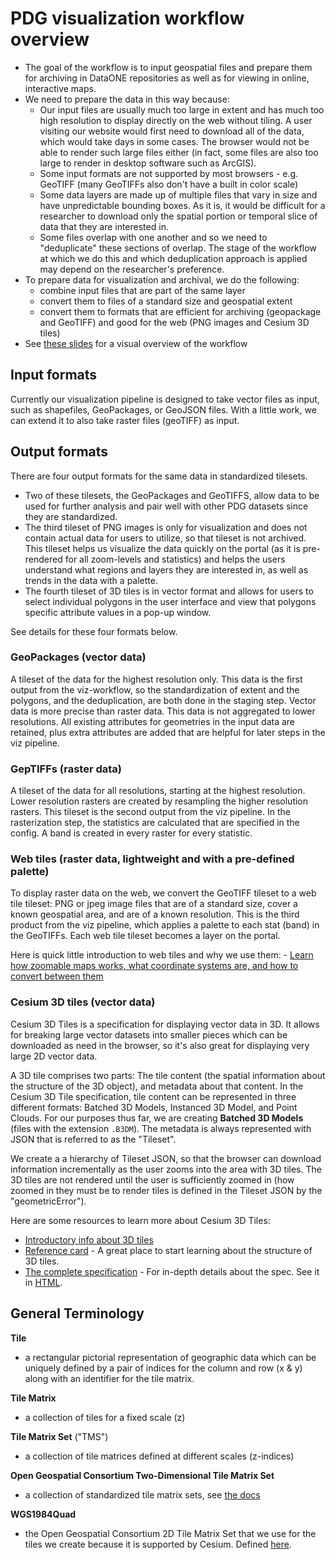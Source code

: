 # PDG visualization workflow overview

- The goal of the workflow is to input geospatial files and prepare them for archiving in DataONE repositories as well as for viewing in online, interactive maps.
- We need to prepare the data in this way because:
  - Our input files are usually much too large in extent and has much too high resolution to display directly on the web without tiling. A user visiting our website would first need to download all of the data, which would take days in some cases. The browser would not be able to render such large files either (in fact, some files are also too large to render in desktop software such as ArcGIS).
  - Some input formats are not supported by most browsers - e.g. GeoTIFF (many GeoTIFFs also don't have a built in color scale)
  - Some data layers are made up of multiple files that vary in size and have unpredictable bounding boxes. As it is, it would be difficult for a researcher to download only the spatial portion or temporal slice of data that they are interested in.
  - Some files overlap with one another and so we need to "deduplicate" these sections of overlap. The stage of the workflow at which we do this and which deduplication approach is applied may depend on the researcher's preference.
- To prepare data for visualization and archival, we do the following:
  - combine input files that are part of the same layer 
  - convert them to files of a standard size and geospatial extent
  - convert them to formats that are efficient for archiving (geopackage and GeoTIFF) and good for the web (PNG images and Cesium 3D tiles) 
- See [these slides](https://docs.google.com/presentation/d/13CSV7w8Ew7XoD0YrCcgGNvuh9DrLSsF-6fL16hJBWiE) for a visual overview of the workflow

## Input formats

Currently our visualization pipeline is designed to take vector files as input, such as shapefiles, GeoPackages, or GeoJSON files. With a little work, we can extend it to also take raster files (geoTIFF) as input.

## Output formats

There are four output formats for the same data in standardized tilesets.
- Two of these tilesets, the GeoPackages and GeoTIFFS, allow data to be used for further analysis and pair well with other PDG datasets since they are standardized.
- The third  tileset of PNG images is only for visualization and does not contain actual data for users to utilize, so that tileset is not archived. This tileset helps us visualize the data quickly on the portal (as it is pre-rendered for all zoom-levels and statistics) and helps the users understand what regions and layers they are interested in, as well as trends in the data with a palette.
- The fourth tileset of 3D tiles is in vector format and allows for users to select individual polygons in the user interface and view that polygons specific attribute values in a pop-up window.

See details for these four formats below.

### GeoPackages (vector data)

A tileset of the data for the highest resolution only. This data is the first output from the viz-workflow, so the standardization of extent and the polygons, and the deduplication, are both done in the staging step. Vector data is more precise than raster data. This data is not aggregated to lower resolutions. All existing attributes for geometries in the input data are retained, plus extra attributes are added that are helpful for later steps in the viz pipeline.

### GepTIFFs (raster data)

A tileset of the data for all resolutions, starting at the highest resolution. Lower resolution rasters are created by resampling the higher resolution rasters. This tileset is the second output from the viz pipeline. In the rasterization step, the statistics are calculated that are specified in the config. A band is created in every raster for every statistic.

### Web tiles (raster data, lightweight and with a pre-defined palette)

To display raster data on the web, we convert the GeoTIFF tileset to a web tile tileset: PNG or jpeg image files that are of a standard size, cover a known geospatial area, and are of a known resolution. This is the third product from the viz pipeline, which applies a palette to each stat (band) in the GeoTIFFs. Each web tile tileset becomes a layer on the portal.

Here is quick little introduction to web tiles and why we use them: - [Learn how zoomable maps works, what coordinate systems are, and how to convert between them](https://www.maptiler.com/google-maps-coordinates-tile-bounds-projection/#3/-28.58/66.58)

### Cesium 3D tiles (vector data)

Cesium 3D Tiles is a specification for displaying vector data in 3D. It allows for breaking large vector datasets into smaller pieces which can be downloaded as need in the browser, so it's also great for displaying very large 2D vector data.

A 3D tile comprises two parts: The tile content (the spatial information about the structure of the 3D object), and metadata about that content. In the Cesium 3D Tile specification, tile content can be represented in three different formats: Batched 3D Models, Instanced 3D Model, and Point Clouds. For our purposes thus far, we are creating **Batched 3D Models** (files with the extension `.B3DM`). The metadata is always represented with JSON that is referred to as the "Tileset".

We create a a hierarchy of Tileset JSON, so that the browser can download information incrementally as the user zooms into the area with 3D tiles. The 3D tiles are not rendered until the user is sufficiently zoomed in (how zoomed in they must be to render tiles is defined in the Tileset JSON by the "geometricError").

Here are some resources to learn more about Cesium 3D Tiles:

- [Introductory info about 3D tiles](https://cesium.com/why-cesium/3d-tiles/)
- [Reference card](https://github.com/CesiumGS/3d-tiles/blob/main/3d-tiles-reference-card.pdf) - A great place to start learning about the structure of 3D tiles. 
- [The complete specification](https://github.com/CesiumGS/3d-tiles) - For in-depth details about the spec. See it in [HTML](https://docs.opengeospatial.org/cs/18-053r2/18-053r2.html).

## General Terminology

**Tile** 
- a rectangular pictorial representation of geographic data which can be uniquely defined by a pair of indices for the column and row (x & y) along with an identifier for the tile matrix.

**Tile Matrix**  
- a collection of tiles for a fixed scale (z)

**Tile Matrix Set** ("TMS")
- a collection of tile matrices defined at different scales (z-indices)

**Open Geospatial Consortium Two-Dimensional Tile Matrix Set**
- a collection of standardized tile matrix sets, see [the docs](https://docs.opengeospatial.org/is/17-083r2/17-083r2.html)

**WGS1984Quad**
- the Open Geospatial Consortium 2D Tile Matrix Set that we use for the tiles we create because it is supported by Cesium. Defined [here](https://docs.ogc.org/is/17-083r2/17-083r2.html#65). 